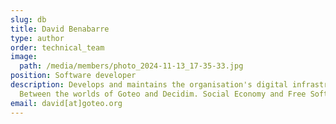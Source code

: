 ```yaml
---
slug: db
title: David Benabarre
type: author
order: technical_team
image:
  path: /media/members/photo_2024-11-13_17-35-33.jpg
position: Software developer
description: Develops and maintains the organisation's digital infrastructure.
  Between the worlds of Goteo and Decidim. Social Economy and Free Software.
email: david[at]goteo.org
---
```

